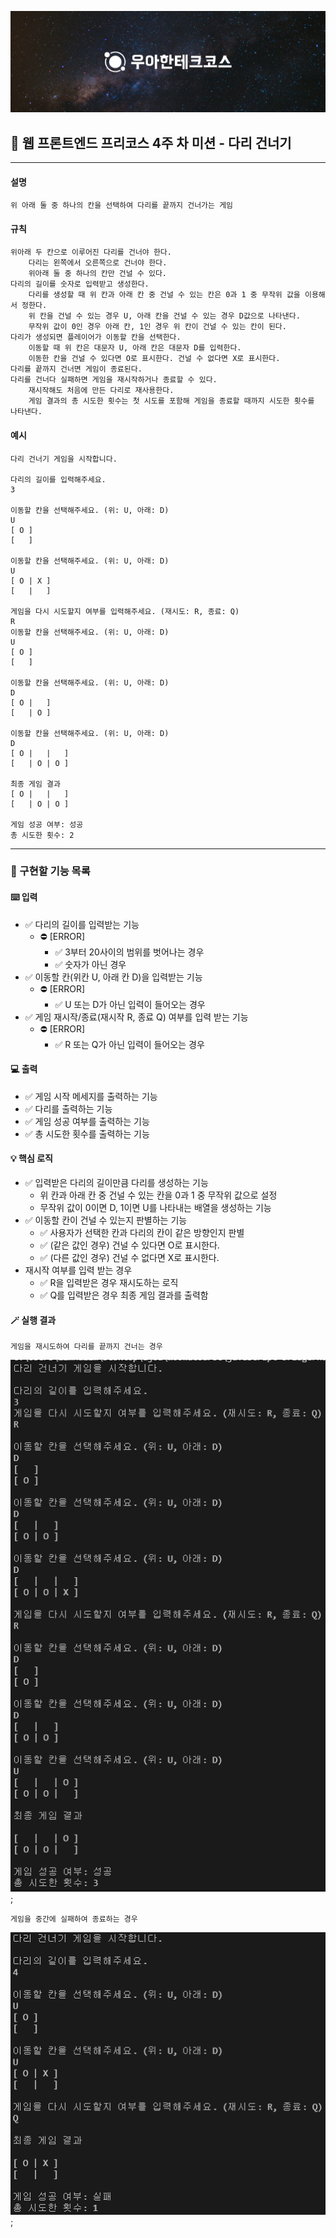 ![우아한테크코스](../header.jpg)

## 🔖 웹 프론트엔드 프리코스 4주 차 미션 - 다리 건너기

---

#### 설명

`위 아래 둘 중 하나의 칸을 선택하여 다리를 끝까지 건너가는 게임`

#### 규칙

```
위아래 두 칸으로 이루어진 다리를 건너야 한다.
    다리는 왼쪽에서 오른쪽으로 건너야 한다.
    위아래 둘 중 하나의 칸만 건널 수 있다.
다리의 길이를 숫자로 입력받고 생성한다.
    다리를 생성할 때 위 칸과 아래 칸 중 건널 수 있는 칸은 0과 1 중 무작위 값을 이용해서 정한다.
    위 칸을 건널 수 있는 경우 U, 아래 칸을 건널 수 있는 경우 D값으로 나타낸다.
    무작위 값이 0인 경우 아래 칸, 1인 경우 위 칸이 건널 수 있는 칸이 된다.
다리가 생성되면 플레이어가 이동할 칸을 선택한다.
    이동할 때 위 칸은 대문자 U, 아래 칸은 대문자 D를 입력한다.
    이동한 칸을 건널 수 있다면 O로 표시한다. 건널 수 없다면 X로 표시한다.
다리를 끝까지 건너면 게임이 종료된다.
다리를 건너다 실패하면 게임을 재시작하거나 종료할 수 있다.
    재시작해도 처음에 만든 다리로 재사용한다.
    게임 결과의 총 시도한 횟수는 첫 시도를 포함해 게임을 종료할 때까지 시도한 횟수를 나타낸다.
```

#### 예시

```
다리 건너기 게임을 시작합니다.

다리의 길이를 입력해주세요.
3

이동할 칸을 선택해주세요. (위: U, 아래: D)
U
[ O ]
[   ]

이동할 칸을 선택해주세요. (위: U, 아래: D)
U
[ O | X ]
[   |   ]

게임을 다시 시도할지 여부를 입력해주세요. (재시도: R, 종료: Q)
R
이동할 칸을 선택해주세요. (위: U, 아래: D)
U
[ O ]
[   ]

이동할 칸을 선택해주세요. (위: U, 아래: D)
D
[ O |   ]
[   | O ]

이동할 칸을 선택해주세요. (위: U, 아래: D)
D
[ O |   |   ]
[   | O | O ]

최종 게임 결과
[ O |   |   ]
[   | O | O ]

게임 성공 여부: 성공
총 시도한 횟수: 2
```

---

### 🔨 구현할 기능 목록

#### ⌨️ 입력

- ✅ 다리의 길이를 입력받는 기능
  - ⛔ [ERROR]
    - ✅ 3부터 20사이의 범위를 벗어나는 경우
    - ✅ 숫자가 아닌 경우
- ✅ 이동할 칸(위칸 U, 아래 칸 D)을 입력받는 기능
  - ⛔ [ERROR]
    - ✅ U 또는 D가 아닌 입력이 들어오는 경우
- ✅ 게임 재시작/종료(재시작 R, 종료 Q) 여부를 입력 받는 기능
  - ⛔ [ERROR]
    - ✅ R 또는 Q가 아닌 입력이 들어오는 경우

#### 💻 출력

- ✅ 게임 시작 메세지를 출력하는 기능
- ✅ 다리를 출력하는 기능
- ✅ 게임 성공 여부를 출력하는 기능
- ✅ 총 시도한 횟수를 출력하는 기능

#### 💡 핵심 로직

- ✅ 입력받은 다리의 길이만큼 다리를 생성하는 기능
  - 위 칸과 아래 칸 중 건널 수 있는 칸을 0과 1 중 무작위 값으로 설정
  - 무작위 값이 0이면 D, 1이면 U를 나타내는 배열을 생성하는 기능
- ✅ 이동할 칸이 건널 수 있는지 판별하는 기능
  - ✅ 사용자가 선택한 칸과 다리의 칸이 같은 방향인지 판별
  - ✅ (같은 값인 경우) 건널 수 있다면 O로 표시한다.
  - ✅ (다른 값인 경우) 건널 수 없다면 X로 표시한다.
- 재시작 여부를 입력 받는 경우
  - ✅ R을 입력받은 경우 재시도하는 로직
  - ✅ Q를 입력받은 경우 최종 게임 결과를 출력함

#### 🪄 실행 결과

`게임을 재시도하여 다리를 끝까지 건너는 경우`

![게임을 재시도하는 경우](./%EA%B2%8C%EC%9E%84%EC%9D%84%20%EC%9E%AC%EC%8B%9C%EB%8F%84%ED%95%98%EC%97%AC%20%EB%8B%A4%EB%A6%AC%EB%A5%BC%20%EB%81%9D%EA%B9%8C%EC%A7%80%20%EA%B1%B4%EB%84%88%EB%8A%94%20%EA%B2%BD%EC%9A%B0.png);

`게임을 중간에 실패하여 종료하는 경우`

![게임을 종료하는 경우](./%EA%B2%8C%EC%9E%84%EC%9D%84%20%EC%A4%91%EA%B0%84%EC%97%90%20%EC%A2%85%EB%A3%8C%ED%95%98%EB%8A%94%20%EA%B2%BD%EC%9A%B0.png);
